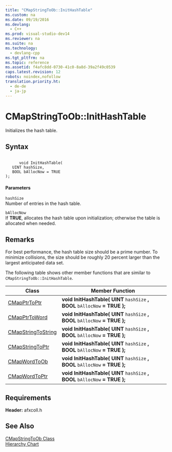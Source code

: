 ```yaml
---
title: "CMapStringToOb::InitHashTable"
ms.custom: na
ms.date: 09/19/2016
ms.devlang: 
  - C++
ms.prod: visual-studio-dev14
ms.reviewer: na
ms.suite: na
ms.technology: 
  - devlang-cpp
ms.tgt_pltfrm: na
ms.topic: reference
ms.assetid: f4afc8dd-0730-41c0-8a8d-39a2f49c0539
caps.latest.revision: 12
robots: noindex,nofollow
translation.priority.ht: 
  - de-de
  - ja-jp
---
```

# CMapStringToOb::InitHashTable
Initializes the hash table.  
  
## Syntax  
  
```  
  
      void InitHashTable(  
   UINT hashSize,  
   BOOL bAllocNow = TRUE  
);  
```  
  
#### Parameters  
 `hashSize`  
 Number of entries in the hash table.  
  
 `bAllocNow`  
 If **TRUE**, allocates the hash table upon initialization; otherwise the table is allocated when needed.  
  
## Remarks  
 For best performance, the hash table size should be a prime number. To minimize collisions, the size should be roughly 20 percent larger than the largest anticipated data set.  
  
 The following table shows other member functions that are similar to `CMapStringToOb::InitHashTable`.  
  
|Class|Member Function|  
|-----------|---------------------|  
|[CMapPtrToPtr](../vs140/CMapPtrToPtr-Class.md)|**void InitHashTable( UINT**  `hashSize` **, BOOL**  `bAllocNow`  **= TRUE );**|  
|[CMapPtrToWord](../vs140/CMapPtrToWord-Class.md)|**void InitHashTable( UINT**  `hashSize` **, BOOL**  `bAllocNow`  **= TRUE );**|  
|[CMapStringToString](../vs140/CMapStringToString-Class.md)|**void InitHashTable( UINT**  `hashSize` **, BOOL**  `bAllocNow`  **= TRUE );**|  
|[CMapStringToPtr](../vs140/CMapStringToPtr-Class.md)|**void InitHashTable( UINT**  `hashSize` **, BOOL**  `bAllocNow`  **= TRUE );**|  
|[CMapWordToOb](../vs140/CMapWordToOb-Class.md)|**void InitHashTable( UINT**  `hashSize` **, BOOL**  `bAllocNow`  **= TRUE );**|  
|[CMapWordToPtr](../vs140/CMapWordToPtr-Class.md)|**void InitHashTable( UINT**  `hashSize` **, BOOL**  `bAllocNow`  **= TRUE );**|  
  
## Requirements  
 **Header:** afxcoll.h  
  
## See Also  
 [CMapStringToOb Class](../vs140/CMapStringToOb-Class.md)   
 [Hierarchy Chart](../vs140/Hierarchy-Chart.md)